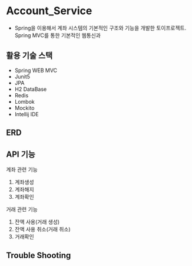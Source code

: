 # Account_Service

- Spring을 이용해서 계좌 시스템의 기본적인 구조와 기능을 개발한 토이프로젝트. Spring MVC를 통한 기본적인 웹통신과 

## 활용 기술 스택
- Spring WEB MVC
- Junit5
- JPA
- H2 DataBase
- Redis
- Lombok
- Mockito
- Intellij IDE 


## ERD


## API 기능
계좌 관련 기능
1. 계좌생성
2. 계좌해지
3. 계좌확인

거래 관련 기능
1. 잔액 사용(거래 생성)
2. 잔액 사용 취소(거래 취소)
3. 거래확인

## Trouble Shooting

